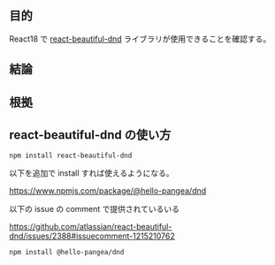 ## 目的

React18 で [react-beautiful-dnd](https://github.com/atlassian/react-beautiful-dnd) ライブラリが使用できることを確認する。

## 結論

## 根拠

## react-beautiful-dnd の使い方

```
npm install react-beautiful-dnd
```

以下を追加で install すれば使えるようになる。

https://www.npmjs.com/package/@hello-pangea/dnd

以下の issue の comment で提供されているいる

https://github.com/atlassian/react-beautiful-dnd/issues/2388#issuecomment-1215210762

```
npm install @hello-pangea/dnd
```

